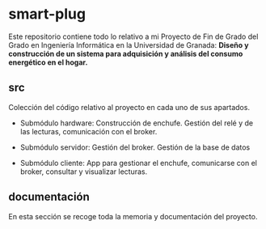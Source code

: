 # smart-plug

Este repositorio contiene todo lo relativo a mi Proyecto de Fin de Grado del Grado en Ingeniería Informática en la Universidad de Granada: **Diseño y construcción de un sistema para adquisición y análisis del consumo energético en el hogar.**


## src

Colección del código relativo al proyecto en cada uno de sus apartados.

* Submódulo hardware: Construcción de enchufe. Gestión del relé y de las lecturas, comunicación con el broker.

* Submódulo servidor: Gestión del broker. Gestión de la base de datos

* Submódulo cliente: App para gestionar el enchufe, comunicarse con el broker, consultar y visualizar lecturas.
  
## documentación

En esta sección se recoge toda la memoria y documentación del proyecto.
